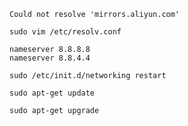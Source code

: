 ```
Could not resolve 'mirrors.aliyun.com'
```

```
sudo vim /etc/resolv.conf
```

```
nameserver 8.8.8.8
nameserver 8.8.4.4
```

```
sudo /etc/init.d/networking restart
```

```
sudo apt-get update
```

```
sudo apt-get upgrade
```